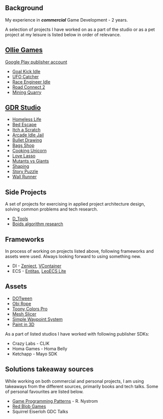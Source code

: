 ## Background

My experience in ***commercial*** Game Development - 2 years.

A selection of projects I have worked on as a part of the studio or as a pet project at my leisure is listed below in 
order of relevance.

## [Ollie Games](https://hh.ru/employer/5473508)

[Google Play publisher account](https://play.google.com/store/apps/dev?id=8430734859869948610)

- [Goal Kick Idle](https://apkpure.com/ru/goal-kick-asmr/com.OllieGames.GoalKickASMR)
- [UFO Catcher](https://apkpure.com/ru/ufo-catcher/com.OllieGames.UFOCatcher)
- [Race Engineer Idle](https://apkpure.com/ru/race-engineer-idle/com.OllieGames.RaceEngineerIdle)
- [Road Connect 2](https://apkpure.com/ru/road-connect/com.OllieGames.RoadConnect)
- [Mining Quarry](https://play.google.com/store/apps/details?id=com.GPG.MiningQuarry)

## [GDR Studio](https://hh.ru/employer/3269178)

- [Homeless Life](https://youtube.com/shorts/O4ab5Ml8MBU)
- [Bed Escape](https://apkpure.com/ru/leave-the-bed/com.HardCoreUnicorn.LeaveTheBed)
- [Itch a Scratch](https://apkpure.com/ru/itch-a-scratch/com.HardcoreUnicorn.ItchAScratch)
- [Arcade Idle Jail](https://apkpure.com/ru/arcade-idle-jail/com.HardCoreUnicorn.JailMaster)
- [Bullet Drawing](https://apkpure.com/ru/bullet-drawing/com.HardCoreUnicorn.BulletDrawing)
- [Bags Shop](https://apkpure.com/ru/bags-shop/com.HardcoreUnicorn.BagsShop)
- [Cooking Unicorn](https://apkpure.com/ru/cooking-unicorn/com.HardcoreUnicorn.CookingUnicorn)
- [Love Lasso](https://apkpure.com/ru/stretch-to-love/com.HardCoreUnicorn.LoveLasso)
- [Mutants vs Giants](Resources/Images/Mutants_vs_Giants)
- [Shaping](https://apkpure.com/ru/metal-shaping/com.HardCoreUnicorn.Shaping)
- [Story Puzzle](https://apkpure.com/ru/story-puzzle/com.HardCoreUnicorn.StoryPuzzle)
- [Wall Runner](https://apkpure.com/ru/swing-master/com.HardCoreUnicorn.SwingMaster)

## Side Projects

A set of projects for exercising in applied project architecture design, solving common problems and tech research.

- [D_Tools](https://github.com/WorryWarrior/D_Tools)
- [Boids algorithm research](https://github.com/WorryWarrior/BoidsResearch)

## Frameworks

In process of working on projects listed above, following frameworks and assets were used. Always looking forward to
using something new.

- DI - [Zenject](https://github.com/modesttree/Zenject), [VContainer](https://github.com/hadashiA/VContainer)
- ECS - [Entitas](https://github.com/sschmid/Entitas), [LeoECS Lite](https://github.com/Leopotam/ecslite)

## Assets

- [DOTween](https://assetstore.unity.com/packages/tools/visual-scripting/dotween-pro-32416)
- [Obi Rope](https://assetstore.unity.com/packages/tools/physics/obi-rope-55579)
- [Toony Colors Pro](https://assetstore.unity.com/packages/vfx/shaders/toony-colors-pro-2-8105)
- [Mesh Slicer](https://assetstore.unity.com/packages/tools/modeling/mesh-slicer-59618)
- [Simple Waypoint System](https://assetstore.unity.com/packages/tools/animation/simple-waypoint-system-2506)
- [Paint in 3D](https://assetstore.unity.com/packages/tools/painting/paint-in-3d-26286)

As a part of listed studios I have worked with following publisher SDKs:

- Crazy Labs - CLIK
- Homa Games - Homa Belly
- Ketchapp - Mayo SDK

## Solutions takeaway sources

While working on both commercial and personal projects, I am using takeaways from the different sources,  primarily 
books and tech talks. Some of personal favourites are listed below.

- [Game Programming Patterns](https://gameprogrammingpatterns.com) - R. Nystrom
- [Red Blob Games](https://www.redblobgames.com)
- Squirrel Eiserloh GDC Talks 